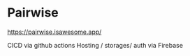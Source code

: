 # Pairwise

https://pairwise.isawesome.app/

CICD via github actions
Hosting / storages/ auth via Firebase
